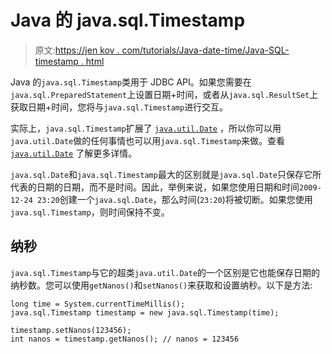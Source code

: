 # Java 的 java.sql.Timestamp

> 原文:[https://jen kov . com/tutorials/Java-date-time/Java-SQL-timestamp . html](https://jenkov.com/tutorials/java-date-time/java-sql-timestamp.html)

Java 的`java.sql.Timestamp`类用于 JDBC API。如果您需要在`java.sql.PreparedStatement`上设置日期+时间，或者从`java.sql.ResultSet`上获取日期+时间，您将与`java.sql.Timestamp`进行交互。

实际上，`java.sql.Timestamp`扩展了 [`java.util.Date`](java-util-date.html) ，所以你可以用`java.util.Date`做的任何事情也可以用`java.sql.Timestamp`来做。查看 [`java.util.Date`](java-util-date.html) 了解更多详情。

`java.sql.Date`和`java.sql.Timestamp`最大的区别就是`java.sql.Date`只保存它所代表的日期的日期，而不是时间。因此，举例来说，如果您使用日期和时间`2009-12-24 23:20`创建一个`java.sql.Date`，那么时间(`23:20`)将被切断。如果您使用`java.sql.Timestamp`，则时间保持不变。

## 纳秒

`java.sql.Timestamp`与它的超类`java.util.Date`的一个区别是它也能保存日期的纳秒数。您可以使用`getNanos()`和`setNanos()`来获取和设置纳秒。以下是方法:

```
long time = System.currentTimeMillis();
java.sql.Timestamp timestamp = new java.sql.Timestamp(time);

timestamp.setNanos(123456);
int nanos = timestamp.getNanos(); // nanos = 123456

```